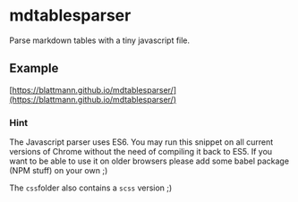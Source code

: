 # mdtablesparser

Parse markdown tables with a tiny javascript file.

## Example

[https://blattmann.github.io/mdtablesparser/](https://blattmann.github.io/mdtablesparser/)

### Hint

The Javascript parser uses ES6\. You may run this snippet on all current versions of Chrome without the need of compiling it back to ES5\. If you want to be able to use it on older browsers please add some babel package (NPM stuff) on your own ;)

The `css`folder also contains a `scss` version ;)
